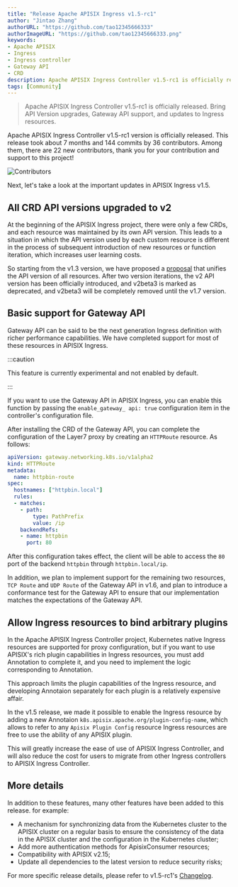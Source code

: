 ```yaml
---
title: "Release Apache APISIX Ingress v1.5-rc1"
author: "Jintao Zhang"
authorURL: "https://github.com/tao12345666333"
authorImageURL: "https://github.com/tao12345666333.png"
keywords: 
- Apache APISIX
- Ingress
- Ingress controller
- Gateway API
- CRD
description: Apache APISIX Ingress Controller v1.5-rc1 is officially released. Bring API Version upgrades, Gateway API support, and updates to Ingress resources.
tags: [Community]
---
```


> Apache APISIX Ingress Controller v1.5-rc1 is officially released. Bring API Version upgrades, Gateway API support, and updates to Ingress resources.

<!--truncate-->

Apache APISIX Ingress Controller v1.5-rc1 version is officially released. This release took about 7 months and 144 commits by 36 contributors. Among them, there are 22 new contributors, thank you for your contribution and support to this project!

![Contributors](https://static.apiseven.com/2022/blog/0805/ingress-1.png)

Next, let's take a look at the important updates in APISIX Ingress v1.5.

## All CRD API versions upgraded to v2

At the beginning of the APISIX Ingress project, there were only a few CRDs, and each resource was maintained by its own API version. This leads to a situation in which the API version used by each custom resource is different in the process of subsequent introduction of new resources or function iteration, which increases user learning costs.

So starting from the v1.3 version, we have proposed a [proposal](https://github.com/apache/apisix-ingress-controller/issues/707) that unifies the API version of all resources. After two version iterations, the v2 API version has been officially introduced, and v2beta3 is marked as deprecated, and v2beta3 will be completely removed until the v1.7 version.

## Basic support for Gateway API

Gateway API can be said to be the next generation Ingress definition with richer performance capabilities. We have completed support for most of these resources in APISIX Ingress.

:::caution

This feature is currently experimental and not enabled by default.

:::

If you want to use the Gateway API in APISIX Ingress, you can enable this function by passing the `enable_gateway_ api: true` configuration item in the controller's configuration file.

After installing the CRD of the Gateway API, you can complete the configuration of the Layer7 proxy by creating an `HTTPRoute` resource. As follows:

```yaml
apiVersion: gateway.networking.k8s.io/v1alpha2
kind: HTTPRoute
metadata:
  name: httpbin-route
spec:
  hostnames: ["httpbin.local"]
  rules:
  - matches:
    - path:
        type: PathPrefix
        value: /ip
    backendRefs:
    - name: httpbin
      port: 80
```

After this configuration takes effect, the client will be able to access the `80` port of the backend `httpbin` through `httpbin.local/ip`.

In addition, we plan to implement support for the remaining two resources, `TCP Route` and `UDP Route` of the Gateway API in v1.6, and plan to introduce a conformance test for the Gateway API to ensure that our implementation matches the expectations of the Gateway API.

## Allow Ingress resources to bind arbitrary plugins

In the Apache APISIX Ingress Controller project, Kubernetes native Ingress resources are supported for proxy configuration, but if you want to use APISIX's rich plugin capabilities in Ingress resources, you must add Annotation to complete it, and you need to implement the logic corresponding to Annotation.

This approach limits the plugin capabilities of the Ingress resource, and developing Annotaion separately for each plugin is a relatively expensive affair.

In the v1.5 release, we made it possible to enable the Ingress resource by adding a new Annotaion `k8s.apisix.apache.org/plugin-config-name`, which allows to refer to any `Apisix Plugin Config` resource Ingress resources are free to use the ability of any APISIX plugin. 

This will greatly increase the ease of use of APISIX Ingress Controller, and will also reduce the cost for users to migrate from other Ingress controllers to APISIX Ingress Controller.

## More details

In addition to these features, many other features have been added to this release. for example:

- A mechanism for synchronizing data from the Kubernetes cluster to the APISIX cluster on a regular basis to ensure the consistency of the data in the APISIX cluster and the configuration in the Kubernetes cluster;
- Add more authentication methods for ApisixConsumer resources;
- Compatibility with APISIX v2.15;
- Update all dependencies to the latest version to reduce security risks;

For more specific release details, please refer to v1.5-rc1's [Changelog](https://github.com/apache/apisix-ingress-controller/blob/v1.5.0/CHANGELOG.md#150-rc1).

